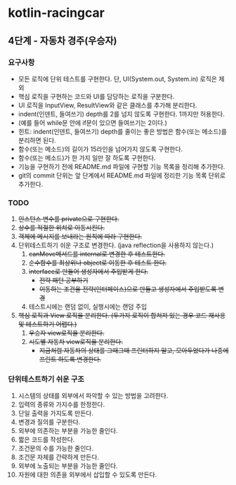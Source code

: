 # kotlin-racingcar

## 4단계 - 자동차 경주(우승자)

### 요구사항 

* 모든 로직에 단위 테스트를 구현한다. 단, UI(System.out, System.in) 로직은 제외
* 핵심 로직을 구현하는 코드와 UI를 담당하는 로직을 구분한다.
* UI 로직을 InputView, ResultView와 같은 클래스를 추가해 분리한다.
* indent(인덴트, 들여쓰기) depth를 2를 넘지 않도록 구현한다. 1까지만 허용한다.
* (예를 들어 while문 안에 if문이 있으면 들여쓰기는 2이다.)
* 힌트: indent(인덴트, 들여쓰기) depth를 줄이는 좋은 방법은 함수(또는 메소드)를 분리하면 된다.
* 함수(또는 메소드)의 길이가 15라인을 넘어가지 않도록 구현한다.
* 함수(또는 메소드)가 한 가지 일만 잘 하도록 구현한다.
* 기능을 구현하기 전에 README.md 파일에 구현할 기능 목록을 정리해 추가한다.
* git의 commit 단위는 앞 단계에서 README.md 파일에 정리한 기능 목록 단위로 추가한다.

### TODO

1. ~~인스턴스 변수를 private으로 구현한다.~~
2. ~~상수를 적절한 위치로 이동시킨다.~~
3. ~~객체에 메시지를 보내라는 원칙에 따라 구현한다.~~
4. 단위테스트하기 쉬운 구조로 변경한다. (java reflection을 사용하지 않는다.)
    1. ~~canMove메서드를 internal로 변경한 후 테스트한다.~~
    2. ~~순수함수를 최상위나 object로 이동한 후 테스트 한다.~~
    3. ~~interface로 만들어 생성자에서 주입받게 한다.~~
        * ~~전략 패턴 공부하기~~
        * ~~이동하는 조건을 전략(인터페이스)으로 만들고 생성자에서 주입받도록 변경~~
    4. 테스트시에는 랜덤 없이, 실행시에는 랜덤 주입
5. ~~핵심 로직과 View 로직을 분리한다. (두가지 로직이 합쳐져 있는 경우 코드 재사용 및 테스트하기 어렵다.)~~
    1. ~~우승자 view로직을 분리한다.~~
    2. ~~시도별 자동차 view로직을 분리한다.~~
        * ~~지금처럼 자동차의 상태를 그때그때 프린터하지 말고, 모아두었다가 나중에 프린트 하도록 변경한다.~~

### 단위테스트하기 쉬운 구조

1. 시스템의 상태를 외부에서 파악할 수 있는 방법을 고려한다.
2. 입력의 종류와 가지수를 한정한다.
3. 단일 출력을 가지도록 만든다.
4. 변경과 질의를 구분한다.
5. 외부에 의존하는 부분을 가능한 줄인다.
6. 짧은 코드를 작성한다.
7. 조건문의 수를 가능한 줄인다.
8. 조건문 자체를 간략하게 만든다.
9. 외부에 노출되는 부분을 가능한 줄인다.
10. 자원에 대한 의존을 외부에서 삽입할 수 있도록 만든다.
